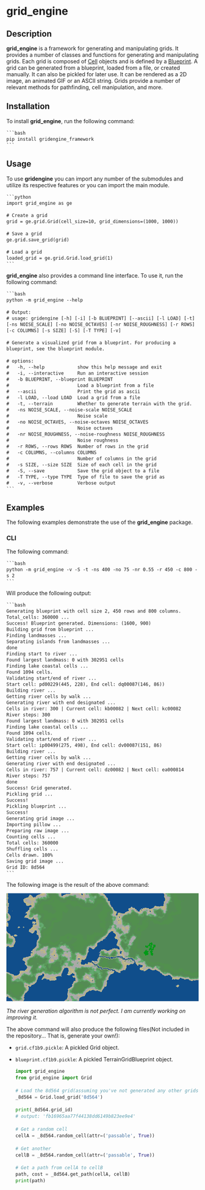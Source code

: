 # grid_engine

## Description

**grid_engine** is a framework for generating and manipulating grids. It provides a number of classes and functions for generating and manipulating grids. Each grid is composed of [Cell](#Cell) objects and is defined by a [Blueprint](#Blueprint). A grid can be generated from a blueprint, loaded from a file, or created manually. It can also be pickled for later use. It can be rendered as a 2D image, an animated GIF or an ASCII string. Grids provide a number of relevant methods for pathfinding, cell manipulation, and more.

## Installation

To install **grid_engine**, run the following command:

    ```bash
    pip install gridengine_framework
    ```

## Usage

To use **gridengine** you can import any number of the submodules and utilize its respective features or you can import the main module.

    ```python
    import grid_engine as ge
    
    # Create a grid
    grid = ge.grid.Grid(cell_size=10, grid_dimensions=(1000, 1000))
    
    # Save a grid
    ge.grid.save_grid(grid)
    
    # Load a grid
    loaded_grid = ge.grid.Grid.load_grid(1)
    ```

**grid_engine** also provides a command line interface. To use it, run the following command:

    ```bash
    python -m grid_engine --help

    # Output:
    # usage: gridengine [-h] [-i] [-b BLUEPRINT] [--ascii] [-l LOAD] [-t] [-ns NOISE_SCALE] [-no NOISE_OCTAVES] [-nr NOISE_ROUGHNESS] [-r ROWS] [-c COLUMNS] [-s SIZE] [-S] [-T TYPE] [-v]

    # Generate a visualized grid from a blueprint. For producing a blueprint, see the blueprint module.

    # options:
    #   -h, --help            show this help message and exit
    #   -i, --interactive     Run an interactive session
    #   -b BLUEPRINT, --blueprint BLUEPRINT
    #                         Load a blueprint from a file
    #   --ascii               Print the grid as ascii
    #   -l LOAD, --load LOAD  Load a grid from a file
    #   -t, --terrain         Whether to generate terrain with the grid.
    #   -ns NOISE_SCALE, --noise-scale NOISE_SCALE
    #                         Noise scale
    #   -no NOISE_OCTAVES, --noise-octaves NOISE_OCTAVES
    #                         Noise octaves
    #   -nr NOISE_ROUGHNESS, --noise-roughness NOISE_ROUGHNESS
    #                         Noise roughness
    #   -r ROWS, --rows ROWS  Number of rows in the grid
    #   -c COLUMNS, --columns COLUMNS
    #                         Number of columns in the grid
    #   -s SIZE, --size SIZE  Size of each cell in the grid
    #   -S, --save            Save the grid object to a file
    #   -T TYPE, --type TYPE  Type of file to save the grid as
    #   -v, --verbose         Verbose output
    ```

## Examples

The following examples demonstrate the use of the **grid_engine** package.

### CLI

The following command:

    ```bash
    python -m grid_engine -v -S -t -ns 400 -no 75 -nr 0.55 -r 450 -c 800 -s 2
    ```

Will produce the following output:

    ```bash
    Generating blueprint with cell size 2, 450 rows and 800 columns. Total_cells: 360000 ...
    Success! Blueprint generated. Dimensions: (1600, 900)
    Building grid from blueprint ...
    Finding landmasses ...
    Separating islands from landmasses ...
    done
    Finding start to river ...
    Found largest landmass: 0 with 302951 cells
    Finding lake coastal cells ...
    Found 1094 cells.
    Validating start/end of river ...
    Start cell: pd00229(445, 228), End cell: dq00087(146, 86))
    Building river ...
    Getting river cells by walk ...
    Generating river with end designated ...
    Cells in river: 300 | Current cell: kb00082 | Next cell: kc00082
    River steps: 300
    Found largest landmass: 0 with 302951 cells
    Finding lake coastal cells ...
    Found 1094 cells.
    Validating start/end of river ...
    Start cell: ip00499(275, 498), End cell: dv00087(151, 86)
    Building river ...
    Getting river cells by walk ...
    Generating river with end designated ...
    Cells in river: 757 | Current cell: dz00082 | Next cell: ea000814
    River steps: 757
    done
    Success! Grid generated.
    Pickling grid ...
    Success!
    Pickling blueprint ...
    Success!
    Generating grid image ...
    Importing pillow ...
    Preparing raw image ...
    Counting cells ...
    Total cells: 360000
    Shuffling cells ...
    Cells drawn. 100%
    Saving grid image ...
    Grid ID: 8d564
    ```

The following image is the result of the above command:

![grid](saves/cf1b9/grid.png)

*The river generation algorithm is not perfect. I am currently working on improving it.*

The above command will also produce the following files(Not included in the repository... That is, generate your own!):

* `grid.cf1b9.pickle`: A pickled Grid object.
* `blueprint.cf1b9.pickle`: A pickled TerrainGridBlueprint object.

    ```python
    import grid_engine
    from grid_engine import Grid

    # Load the 8d564 grid(assuming you've not generated any other grids)
    _8d564 = Grid.load_grid('8d564')

    print(_8d564.grid_id)
    # output: 'fb16965aa77f44138dd6149b823ee9e4'

    # Get a random cell
    cellA = _8d564.random_cell(attr=('passable', True))

    # Get another
    cellB = _8d564.random_cell(attr=('passable', True))

    # Get a path from cellA to cellB
    path, cost = _8d564.get_path(cellA, cellB)
    print(path)
    ```
